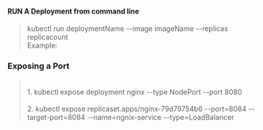 #### RUN A Deployment from command line <br />
> kubectl run deploymentName --image imageName --replicas replicacount <br />
  Example:
  
### Exposing a Port </br >
> </br >
 > 1. kubectl expose deployment nginx --type NodePort --port 8080 </br >
>   <br>
 > 2. kubectl expose replicaset.apps/nginx-79d79754b6 --port=8084 --target-port=8084 --name=ngnix-service --type=LoadBalancer </br >
  
